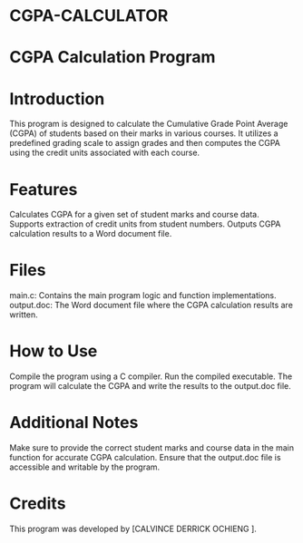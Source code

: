# CGPA-CALCULATOR
# CGPA Calculation Program
# Introduction
This program is designed to calculate the Cumulative Grade Point Average (CGPA) of students based on their marks in various courses. It utilizes a predefined grading scale to assign grades and then computes the CGPA using the credit units associated with each course.

# Features
Calculates CGPA for a given set of student marks and course data.
Supports extraction of credit units from student numbers.
Outputs CGPA calculation results to a Word document file.

# Files
main.c: Contains the main program logic and function implementations.
output.doc: The Word document file where the CGPA calculation results are written.

# How to Use
Compile the program using a C compiler.
Run the compiled executable.
The program will calculate the CGPA and write the results to the output.doc file.

# Additional Notes
Make sure to provide the correct student marks and course data in the main function for accurate CGPA calculation.
Ensure that the output.doc file is accessible and writable by the program.

# Credits
This program was developed by [CALVINCE DERRICK OCHIENG ].
